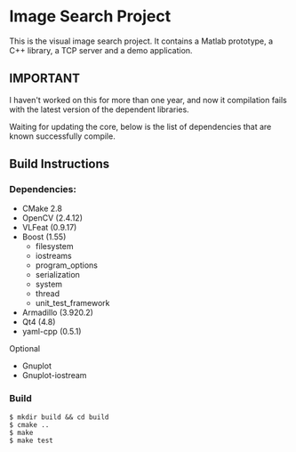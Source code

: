 Image Search Project
====================

This is the visual image search project.
It contains a Matlab prototype, a C++ library, a TCP server and a demo application.

IMPORTANT
---------

I haven't worked on this for more than one year, and now it compilation fails
with the latest version of the dependent libraries.

Waiting for updating the core, below is the list of dependencies that are known
successfully compile.

Build Instructions
------------------

### Dependencies:

- CMake 2.8
- OpenCV (2.4.12)
- VLFeat (0.9.17)
- Boost (1.55)
  - filesystem
  - iostreams
  - program_options
  - serialization
  - system
  - thread
  - unit_test_framework
- Armadillo (3.920.2)
- Qt4 (4.8)
- yaml-cpp (0.5.1)

Optional

- Gnuplot
- Gnuplot-iostream

### Build

    $ mkdir build && cd build
    $ cmake ..
    $ make
    $ make test


